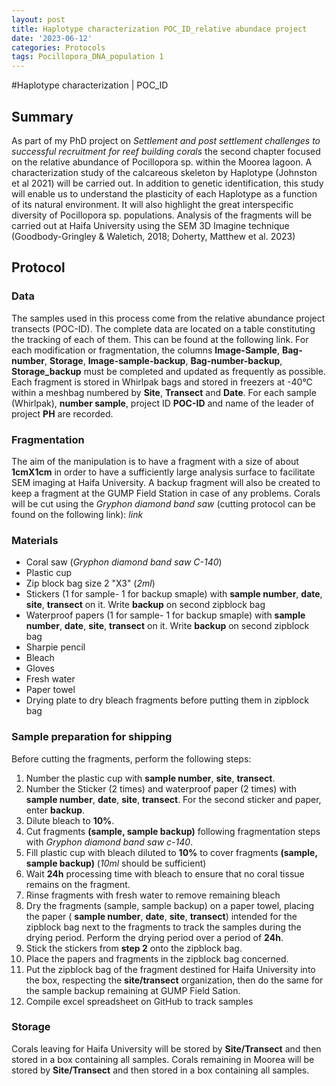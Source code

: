 ```yaml
---
layout: post
title: Haplotype characterization POC_ID_relative abundace project
date: '2023-06-12'
categories: Protocols
tags: Pocillopora_DNA_population 1
---
```

#Haplotype characterization | POC_ID
## Summary 
As part of my PhD project on *Settlement and post settlement challenges to successful recruitment for reef building corals* the second chapter focused on the relative abundance of Pocillopora sp. within the Moorea lagoon. A characterization study of the calcareous skeleton by Haplotype (Johnston et al 2021) will be carried out. In addition to genetic identification, this study will enable us to understand the plasticity of each Haplotype as a function of its natural environment. It will also highlight the great interspecific diversity of Pocillopora sp. populations. Analysis of the fragments will be carried out at Haifa University using the SEM 3D Imagine technique (Goodbody-Gringley & Waletich, 2018; Doherty, Matthew et al. 2023)

## Protocol
### Data

The samples used in this process come from the relative abundance project transects (POC-ID). The complete data are located on a table constituting the tracking of each of them. This can be found at the following link. For each modification or fragmentation, the columns **Image-Sample**, **Bag-number**, **Storage**, **Image-sample-backup**, **Bag-number-backup**, **Storage_backup** must be completed and updated as frequently as possible. Each fragment is stored in Whirlpak bags and stored in freezers at -40°C within a meshbag numbered by **Site**, **Transect** and **Date**. For each sample (Whirlpak), **number sample**, project ID **POC-ID** and name of the leader of project **PH** are recorded. 

### Fragmentation 
The aim of the manipulation is to have a fragment with a size of about **1cmX1cm** in order to have a sufficiently large analysis surface to facilitate SEM imaging at Haifa University. A backup fragment will also be created to keep a fragment at the GUMP Field Station in case of any problems.
Corals will be cut using the *Gryphon diamond band saw* (cutting protocol can be found on the following link): *link* 

### Materials
- Coral saw (*Gryphon diamond band saw C-140*)
- Plastic cup
- Zip block bag size 2 "X3" (*2ml*)
- Stickers (1 for sample- 1 for backup smaple) with **sample number**, **date**, **site**, **transect** on it. Write **backup** on second zipblock bag
- Waterproof papers (1 for sample- 1 for backup smaple) with **sample number**, **date**, **site**, **transect** on it. Write **backup** on second zipblock bag
- Sharpie pencil 
- Bleach
- Gloves 
- Fresh water
- Paper towel
- Drying plate to dry bleach fragments before putting them in zipblock bag

### Sample preparation for shipping 
Before cutting the fragments, perform the following steps:  
1. Number the plastic cup with **sample number**, **site**, **transect**.  
2. Number the Sticker (2 times) and waterproof paper (2 times) with **sample number**, **date**, **site**, **transect**. For the second sticker and paper, enter **backup**.  
3. Dilute bleach to **10%**.   
3. Cut fragments **(sample, sample backup)** following fragmentation steps with *Gryphon diamond band saw c-140*.  
4. Fill plastic cup with bleach diluted to **10%** to cover fragments **(sample, sample backup)** (*10ml* should be sufficient)   
5. Wait **24h** processing time with bleach to ensure that no coral tissue remains on the fragment.   
6. Rinse fragments with fresh water to remove remaining bleach  
7. Dry the fragments (sample, sample backup) on a paper towel, placing the paper ( **sample number**, **date**, **site**, **transect**) intended for the zipblock bag next to the fragments to track the samples during the drying period. Perform the drying period over a period of **24h**.   
8. Stick the stickers from **step 2** onto the zipblock bag.  
9. Place the papers and fragments in the zipblock bag concerned.  
10. Put the zipblock bag of the fragment destined for Haifa University into the box, respecting the **site/transect** organization, then do the same for the sample backup remaining at GUMP Field Sation.     
11. Compile excel spreadsheet on GitHub to track samples  

### Storage 
Corals leaving for Haifa University will be stored by **Site/Transect** and then stored in a box containing all samples. 
Corals remaining in Moorea will be stored by **Site/Transect** and then stored in a box containing all samples. 